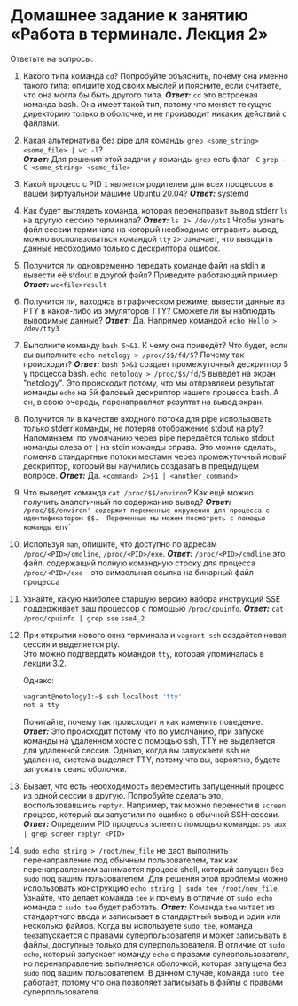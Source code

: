 # Домашнее задание к занятию «Работа в терминале. Лекция 2»

Ответьте на вопросы:

1. Какого типа команда `cd`? Попробуйте объяснить, почему она именно такого типа: опишите ход своих мыслей и поясните, если считаете, что она могла бы быть другого типа.
***Ответ:***
	`cd` это встроеная команда bash. Она имеет такой тип, потому что меняет текущую директорию только в оболочке, и не производит никаких действий с файлами. 

2. Какая альтернатива без pipe для команды `grep <some_string> <some_file> | wc -l`?  
***Ответ:***
	Для решения этой задачи у команды `grep` есть флаг `-C`
	`grep -C <some_string> <some_file>`

3. Какой процесс с PID `1` является родителем для всех процессов в вашей виртуальной машине Ubuntu 20.04?
***Ответ:***
	systemd

4. Как будет выглядеть команда, которая перенаправит вывод stderr `ls` на другую сессию терминала?
***Ответ:***
	`ls 2> /dev/pts1`
	Чтобы узнать файл сессии терминала на который необходимо отправить вывод, можно воспользоваться командой `tty`
	`2>` означает, что выводить данные необходимо только с дескриптора ошибок.

5. Получится ли одновременно передать команде файл на stdin и вывести её stdout в другой файл? Приведите работающий пример.
***Ответ:***
	`wc<file>result`	

6. Получится ли, находясь в графическом режиме, вывести данные из PTY в какой-либо из эмуляторов TTY? Сможете ли вы наблюдать выводимые данные?
***Ответ:***
	Да. Например командой `echo Hello > /dev/tty3` 	

7. Выполните команду `bash 5>&1`. К чему она приведёт? Что будет, если вы выполните `echo netology > /proc/$$/fd/5`? Почему так происходит?
***Ответ:***
	`bash 5>&1` создает промежуточный дескриптор 5 у процесса bash.
	`echo netology > /proc/$$/fd/5` выведет на экран "netology". Это происходит потому, что мы отправляем результат команды `echo` на 5й фаловый дескриптор нашего процесса bash. А он, в свою очередь, перенаправляет резултат на вывод экран.

8. Получится ли в качестве входного потока для pipe использовать только stderr команды, не потеряв отображение stdout на pty?  
	Напоминаем: по умолчанию через pipe передаётся только stdout команды слева от `|` на stdin команды справа.
	Это можно сделать, поменяв стандартные потоки местами через промежуточный новый дескриптор, который вы научились создавать в предыдущем вопросе.
***Ответ:***
	Да.
	`<command> 2>$1 | <another_command>`

9. Что выведет команда `cat /proc/$$/environ`? Как ещё можно получить аналогичный по содержанию вывод?
***Ответ:***
	`/proc/$$/environ' содержит переменные окружения для процесса с идентификатором $$. 
	Переменные мы можем посмотреть с помощью команды `env`

10. Используя `man`, опишите, что доступно по адресам `/proc/<PID>/cmdline`, `/proc/<PID>/exe`.
***Ответ:***
	`/proc/<PID>/cmdline` это файл, содержащий полную командную строку для процесса <PID>
	`/proc/<PID>/exe` - это символьная ссылка на бинарный файл процесса <PID>

11. Узнайте, какую наиболее старшую версию набора инструкций SSE поддерживает ваш процессор с помощью `/proc/cpuinfo`.
***Ответ:***
	`cat /proc/cpuinfo | grep sse`
	`sse4_2`


12. При открытии нового окна терминала и `vagrant ssh` создаётся новая сессия и выделяется pty.  
	Это можно подтвердить командой `tty`, которая упоминалась в лекции 3.2.  
	
	Однако:

    ```bash
	vagrant@netology1:~$ ssh localhost 'tty'
	not a tty
    ```

	Почитайте, почему так происходит и как изменить поведение.
***Ответ:***
	Это происходит потому что по умолчанию, при запуске команды на удаленном хосте с помощью ssh, TTY не выделяется для удаленной сессии. Однако, когда вы запускаете ssh не удаленно, система выделяет TTY, потому что вы, вероятно, будете запускать сеанс оболочки.

13. Бывает, что есть необходимость переместить запущенный процесс из одной сессии в другую. Попробуйте сделать это, воспользовавшись `reptyr`. Например, так можно перенести в `screen` процесс, который вы запустили по ошибке в обычной SSH-сессии.
***Ответ:***
	Определим PID процесса screen с помощью команды:
	`ps aux  | grep screen`
	`reptyr <PID>`

14. `sudo echo string > /root/new_file` не даст выполнить перенаправление под обычным пользователем, так как перенаправлением занимается процесс shell, который запущен без `sudo` под вашим пользователем. Для решения этой проблемы можно использовать конструкцию `echo string | sudo tee /root/new_file`. Узнайте, что делает команда `tee` и почему в отличие от `sudo echo` команда с `sudo tee` будет работать.
***Ответ:***
	Команда `tee` читает из стандартного ввода и записывает в стандартный вывод и один или несколько файлов. Когда вы используете `sudo tee`, команда `tee`запускается с правами суперпользователя и может записывать в файлы, доступные только для суперпользователя. В отличие от `sudo echo`, который запускает команду `echo` с правами суперпользователя, но перенаправление выполняется оболочкой, которая запущена без `sudo` под вашим пользователем. В данном случае, команда `sudo tee` работает, потому что она позволяет записывать в файлы с правами суперпользователя.
